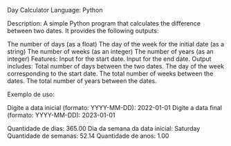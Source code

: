 Day Calculator
Language: Python

Description:
A simple Python program that calculates the difference between two dates. It provides the following outputs:

The number of days (as a float)
The day of the week for the initial date (as a string)
The number of weeks (as an integer)
The number of years (as an integer)
Features:
Input for the start date.
Input for the end date.
Output includes:
Total number of days between the two dates.
The day of the week corresponding to the start date.
The total number of weeks between the dates.
The total number of years between the dates.

Exemplo de uso:

Digite a data inicial (formato: YYYY-MM-DD): 2022-01-01
Digite a data final (formato: YYYY-MM-DD): 2023-01-01

Quantidade de dias: 365.00
Dia da semana da data inicial: Saturday
Quantidade de semanas: 52.14
Quantidade de anos: 1.00

